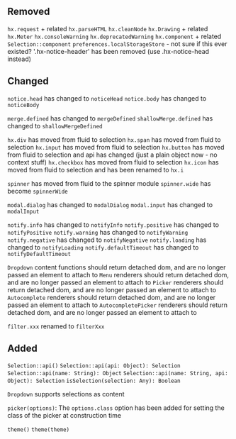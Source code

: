 ## Removed

`hx.request` + related
`hx.parseHTML`
`hx.cleanNode`
`hx.Drawing` + related
`hx.Meter`
`hx.consoleWarning`
`hx.deprecatedWarning`
`hx.component` + related
`Selection::component`
`preferences.localStorageStore` - not sure if this ever existed?
'.hx-notice-header' has been removed (use .hx-notice-head instead)

## Changed

`notice.head` has changed to `noticeHead`
`notice.body` has changed to `noticeBody`

`merge.defined` has changed to `mergeDefined`
`shallowMerge.defined` has changed to `shallowMergeDefined`

`hx.div` has moved from fluid to selection
`hx.span` has moved from fluid to selection
`hx.input` has moved from fluid to selection
`hx.button` has moved from fluid to selection and api has changed (just a plain object now - no context stuff)
`hx.checkbox` has moved from fluid to selection
`hx.icon` has moved from fluid to selection and has been renamed to `hx.i`

`spinner` has moved from fluid to the spinner module
`spinner.wide` has become `spinnerWide`

`modal.dialog` has changed to `modalDialog`
`modal.input` has changed to `modalInput`

`notify.info` has changed to `notifyInfo`
`notify.positive` has changed to `notifyPositive`
`notify.warning` has changed to `notifyWarning`
`notify.negative` has changed to `notifyNegative`
`notify.loading` has changed to `notifyLoading`
`notify.defaultTimeout` has changed to `notifyDefaultTimeout`

`Dropdown` content functions should return detached dom, and are no longer passed an element to attach to
`Menu` renderers should return detached dom, and are no longer passed an element to attach to
`Picker` renderers should return detached dom, and are no longer passed an element to attach to
`Autocomplete` renderers should return detached dom, and are no longer passed an element to attach to
`AutocompletePicker` renderers should return detached dom, and are no longer passed an element to attach to

`filter.xxx` renamed to `filterXxx`

## Added

`Selection::api()`
`Selection::api(api: Object): Selection`
`Selection::api(name: String): Object`
`Selection::api(name: String, api: Object): Selection`
`isSelection(selection: Any): Boolean`

`Dropdown` supports selections as content

`picker(options)`: The `options.class` option has been added for setting the class of the picker at construction time

`theme()`
`theme(theme)`
